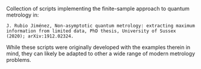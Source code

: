 Collection of scripts implementing the finite-sample approach to quantum metrology in:

	J. Rubio Jiménez, Non-asymptotic quantum metrology: extracting maximum information from limited data, PhD thesis, University of Sussex (2020); arXiv:1912.02324.

While these scripts were originally developed with the examples therein in mind, they can likely be adapted to other a wide range of modern metrology problems.
